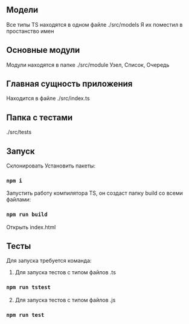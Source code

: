 ## Модели

Все типы TS находятся в одном файле ./src/models
Я их поместил в простанство имен

## Основные модули

Модули находятся в папке ./src/module
Узел, Список, Очередь

## Главная сущность приложения

Находится в файле ./src/index.ts

## Папка с тестами

./src/tests

## Запуск

Склонировать
Установить пакеты:
### `npm i`
Запустить работу компилятора TS, он создаст папку build со всеми файлами:
### `npm run build`
Открыть index.html

## Тесты
Для запуска требуется команда:
1) Для запуска тестов с типом файлов .ts
### `npm run tstest`
2) Для запуска тестов с типом файлов .js
### `npm run test`